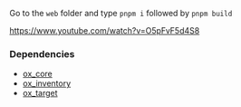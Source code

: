 Go to the `web` folder and type `pnpm i` followed by `pnpm build`

https://www.youtube.com/watch?v=O5pFvF5d4S8

### Dependencies
- [ox_core](https://github.com/overextended/ox_core)
- [ox_inventory](https://github.com/overextended/ox_inventory)
- [ox_target](https://github.com/overextended/ox_target)
